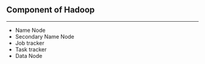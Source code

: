 ## Component of Hadoop
---

- Name Node
- Secondary Name Node
- Job tracker
- Task tracker
- Data Node